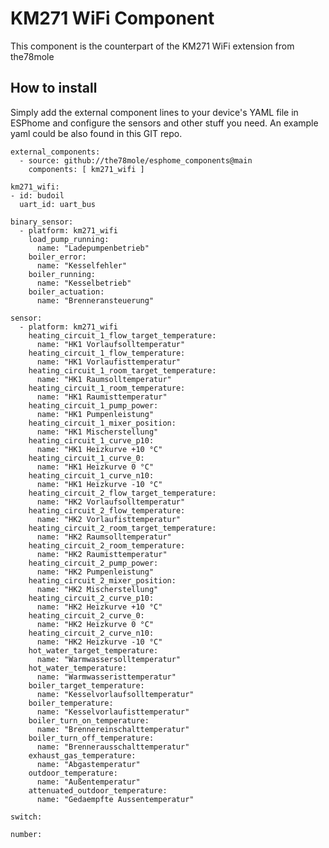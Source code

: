 # KM271 WiFi Component

This component is the counterpart of the KM271 WiFi extension from the78mole

## How to install

Simply add the external component lines to your device's YAML file in ESPhome and configure the sensors and other stuff you need. 
An example yaml could be also found in this GIT repo.

    external_components:
      - source: github://the78mole/esphome_components@main
        components: [ km271_wifi ]

    km271_wifi:
    - id: budoil
      uart_id: uart_bus

    binary_sensor:
      - platform: km271_wifi
        load_pump_running:
          name: "Ladepumpenbetrieb"
        boiler_error:
          name: "Kesselfehler"
        boiler_running:
          name: "Kesselbetrieb"
        boiler_actuation:
          name: "Brenneransteuerung"

    sensor:
      - platform: km271_wifi
        heating_circuit_1_flow_target_temperature:
          name: "HK1 Vorlaufsolltemperatur"
        heating_circuit_1_flow_temperature:
          name: "HK1 Vorlaufisttemperatur"
        heating_circuit_1_room_target_temperature:
          name: "HK1 Raumsolltemperatur"
        heating_circuit_1_room_temperature:
          name: "HK1 Raumisttemperatur"
        heating_circuit_1_pump_power:
          name: "HK1 Pumpenleistung"
        heating_circuit_1_mixer_position:
          name: "HK1 Mischerstellung"
        heating_circuit_1_curve_p10:
          name: "HK1 Heizkurve +10 °C"
        heating_circuit_1_curve_0:
          name: "HK1 Heizkurve 0 °C"
        heating_circuit_1_curve_n10:
          name: "HK1 Heizkurve -10 °C"
        heating_circuit_2_flow_target_temperature:
          name: "HK2 Vorlaufsolltemperatur"
        heating_circuit_2_flow_temperature:
          name: "HK2 Vorlaufisttemperatur"
        heating_circuit_2_room_target_temperature:
          name: "HK2 Raumsolltemperatur"
        heating_circuit_2_room_temperature:
          name: "HK2 Raumisttemperatur"
        heating_circuit_2_pump_power:
          name: "HK2 Pumpenleistung"
        heating_circuit_2_mixer_position:
          name: "HK2 Mischerstellung"
        heating_circuit_2_curve_p10:
          name: "HK2 Heizkurve +10 °C"
        heating_circuit_2_curve_0:
          name: "HK2 Heizkurve 0 °C"
        heating_circuit_2_curve_n10:
          name: "HK2 Heizkurve -10 °C"
        hot_water_target_temperature:
          name: "Warmwassersolltemperatur"
        hot_water_temperature:
          name: "Warmwasseristtemperatur"
        boiler_target_temperature:
          name: "Kesselvorlaufsolltemperatur"
        boiler_temperature:
          name: "Kesselvorlaufisttemperatur"
        boiler_turn_on_temperature:
          name: "Brennereinschalttemperatur"
        boiler_turn_off_temperature:
          name: "Brennerausschalttemperatur"
        exhaust_gas_temperature:
          name: "Abgastemperatur"
        outdoor_temperature:
          name: "Außentemperatur"
        attenuated_outdoor_temperature:
          name: "Gedaempfte Aussentemperatur"

    switch:

    number:

